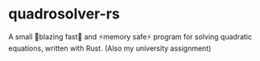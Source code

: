 # quadrosolver-rs
A small 🚀blazing fast🚀 and ⚡memory safe⚡ program for solving quadratic equations, written with Rust. (Also my university assignment)
